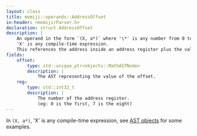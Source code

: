 ```yaml
---
layout: class
title: momiji::operands::AddressOffset
in-header: <momiji/Parser.h>
declaration: struct AddressOffset
description: |
    An operand in the form `(X, a*)` where '\*' is any number from 0 to 7 and
    'X' is any compile-time expression.
    This references the address inside an address register plus the value of 'X'.
fields:
    offset:
        type: std::unique_ptr<objects::MathASTNode>
        description: |
            The AST representing the value of the offset.
    reg:
        type: std::int32_t
        description: |
            The number of the address register.
            (eg: 0 is the first, 7 is the eight)
---
```


In `(X, a*)`, 'X' is any compile-time expression, see
[AST objects](/userapi/Parser/Objects) for some examples.
